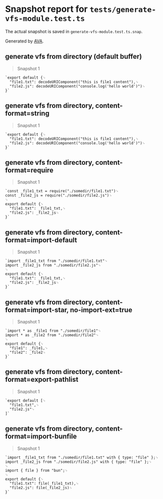 # Snapshot report for `tests/generate-vfs-module.test.ts`

The actual snapshot is saved in `generate-vfs-module.test.ts.snap`.

Generated by [AVA](https://avajs.dev).

## generate vfs from directory (default buffer)

> Snapshot 1

    `export default {␊
      "file1.txt": decodeURIComponent("this is file1 content"),␊
      "file2.js": decodeURIComponent("console.log('hello world')")␊
    }`

## generate vfs from directory, content-format=string

> Snapshot 1

    `export default {␊
      "file1.txt": decodeURIComponent("this is file1 content"),␊
      "file2.js": decodeURIComponent("console.log('hello world')")␊
    }`

## generate vfs from directory, content-format=require

> Snapshot 1

    `const _file1_txt = require("./somedir/file1.txt")␊
    const _file2_js = require("./somedir/file2.js")␊
    ␊
    export default {␊
      "file1.txt": _file1_txt,␊
      "file2.js": _file2_js␊
    }`

## generate vfs from directory, content-format=import-default

> Snapshot 1

    `import _file1_txt from "./somedir/file1.txt"␊
    import _file2_js from "./somedir/file2.js"␊
    ␊
    export default {␊
      "file1.txt": _file1_txt,␊
      "file2.js": _file2_js␊
    }`

## generate vfs from directory, content-format=import-star, no-import-ext=true

> Snapshot 1

    `import * as _file1 from "./somedir/file1"␊
    import * as _file2 from "./somedir/file2"␊
    ␊
    export default {␊
      "file1": _file1,␊
      "file2": _file2␊
    }`

## generate vfs from directory, content-format=export-pathlist

> Snapshot 1

    `export default [␊
      "file1.txt",␊
      "file2.js"␊
    ]`

## generate vfs from directory, content-format=import-bunfile

> Snapshot 1

    `import _file1_txt from "./somedir/file1.txt" with { type: "file" };␊
    import _file2_js from "./somedir/file2.js" with { type: "file" };␊
    ␊
    import { file } from "bun";␊
    ␊
    export default {␊
      "file1.txt": file(_file1_txt),␊
      "file2.js": file(_file2_js)␊
    }`
